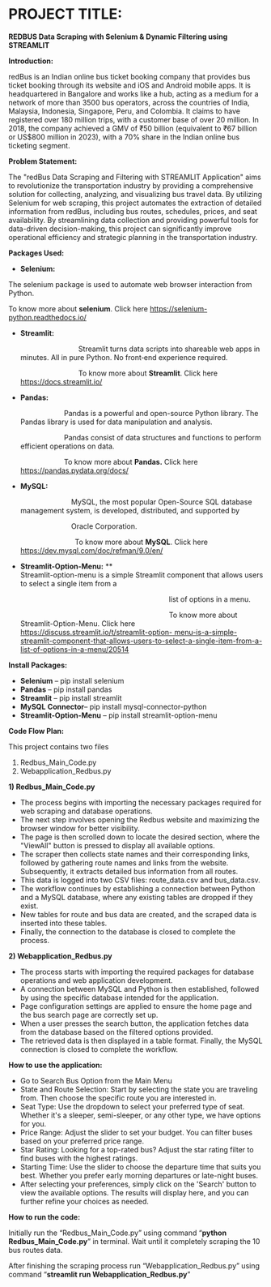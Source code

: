﻿# PROJECT TITLE:
**REDBUS Data Scraping with Selenium & Dynamic Filtering using STREAMLIT**

**Introduction:**

redBus is an Indian online bus ticket booking company that provides bus ticket booking through its website and iOS and Android mobile apps. It is headquartered in Bangalore and works like a hub, acting as a medium for a network of more than 3500 bus operators, across the countries of India, Malaysia, Indonesia, Singapore, Peru, and Colombia. It claims to have registered over 180 million trips, with a customer base of over 20 million. In 2018, the company achieved a GMV of ₹50 billion (equivalent to ₹67 billion or US$800 million in 2023), with a 70% share in the Indian online bus ticketing segment.

**Problem Statement:**

The "redBus Data Scraping and Filtering with STREAMLIT Application" aims to revolutionize the transportation industry by providing a comprehensive solution for collecting, analyzing, and visualizing bus travel data. By utilizing Selenium for web scraping, this project automates the extraction of detailed information from redBus, including bus routes, schedules, prices, and seat availability. By streamlining data collection and providing powerful tools for data-driven decision-making, this project can significantly improve operational efficiency and strategic planning in the transportation industry.

**Packages Used:**

- **Selenium:**

The selenium package is used to automate web browser interaction from Python.

To know more about **selenium**. Click here <https://selenium-python.readthedocs.io/>

- **Streamlit:**

  `                `Streamlit turns data scripts into shareable web apps in minutes. All in pure Python. No front‑end experience required.

  `                `To know more about **Streamlit**. Click here <https://docs.streamlit.io/>

- **Pandas:**

  `            `Pandas is a powerful and open-source Python library. The Pandas library is used for data manipulation and analysis.

  `            `Pandas consist of data structures and functions to perform efficient operations on data.

  `            `To know more about **Pandas.** Click here [https://pandas.pydata.org/docs/                                ](https://pandas.pydata.org/docs/%20%20%20%20%20%20%20%20%20%20%20%20%20%20%20%20%20%20%20%20%20%20%20%20%20%20%20%20%20%20%20%20) 

- **MySQL:**

  `              `MySQL, the most popular Open-Source SQL database management system, is developed, distributed, and supported by 

  `              `Oracle Corporation. 

  `               `To know more about **MySQL**. Click here <https://dev.mysql.com/doc/refman/9.0/en/>

- **Streamlit-Option-Menu:**
  **
  `                                         `Streamlit-option-menu is a simple Streamlit component that allows users to select a single item from a

  `                                         `list of options in a menu.

  `                                         `To know more about Streamlit-Option-Menu. Click here [https://discuss.streamlit.io/t/streamlit-option-                                             menu-is-a-simple-streamlit-component-that-allows-users-to-select-a-single-item-from-a-list-of-options-in-a-menu/20514](https://discuss.streamlit.io/t/streamlit-option-%20%20%20%20%20%20%20%20%20%20%20%20%20%20%20%20%20%20%20%20%20%20%20%20%20%20%20%20%20%20%20%20%20%20%20%20%20%20%20%20%20%20%20%20%20menu-is-a-simple-streamlit-component-that-allows-users-to-select-a-single-item-from-a-list-of-options-in-a-menu/20514)

**Install Packages:**

- **Selenium** – pip install selenium
- **Pandas** – pip install pandas
- **Streamlit** – pip install streamlit
- **MySQL** **Connector**– pip install mysql-connector-python
- **Streamlit-Option-Menu** – pip install streamlit-option-menu

**Code Flow Plan:**

This project contains two files

1) Redbus\_Main\_Code.py
1) Webapplication\_Redbus.py

**1) Redbus\_Main\_Code.py**

- The process begins with importing the necessary packages required for web scraping and database operations. 
- The next step involves opening the Redbus website and maximizing the browser window for better visibility. 
- The page is then scrolled down to locate the desired section, where the "ViewAll" button is pressed to display all available options. 
- The scraper then collects state names and their corresponding links, followed by gathering route names and links from the website. Subsequently, it extracts detailed bus information from all routes. 
- This data is logged into two CSV files: route\_data.csv and bus\_data.csv. 
- The workflow continues by establishing a connection between Python and a MySQL database, where any existing tables are dropped if they exist. 
- New tables for route and bus data are created, and the scraped data is inserted into these tables. 
- Finally, the connection to the database is closed to complete the process.

**2) Webapplication\_Redbus.py**

- The process starts with importing the required packages for database operations and web application development. 
- A connection between MySQL and Python is then established, followed by using the specific database intended for the application.
- Page configuration settings are applied to ensure the home page and the bus search page are correctly set up. 
- When a user presses the search button, the application fetches data from the database based on the filtered options provided. 
- The retrieved data is then displayed in a table format. Finally, the MySQL connection is closed to complete the workflow.

**How to use the application:**

- Go to Search Bus Option from the Main Menu
- State and Route Selection: Start by selecting the state you are traveling from. Then choose the specific route you are interested in.
- Seat Type: Use the dropdown to select your preferred type of seat. Whether it's a sleeper, semi-sleeper, or any other type, we have options for you.
- Price Range: Adjust the slider to set your budget. You can filter buses based on your preferred price range.
- Star Rating: Looking for a top-rated bus? Adjust the star rating filter to find buses with the highest ratings.
- Starting Time: Use the slider to choose the departure time that suits you best. Whether you prefer early morning departures or late-night buses.
- After selecting your preferences, simply click on the 'Search' button to view the available options. The results will display here, and you can further refine your choices as needed. 

**How to run the code:**

Initially run the “Redbus\_Main\_Code.py” using command “**python Redbus\_Main\_Code.py**” in terminal. Wait until it completely scraping the 10 bus routes data.

After finishing the scraping process run “Webapplication\_Redbus.py” using command “**streamlit run Webapplication\_Redbus.py**”









